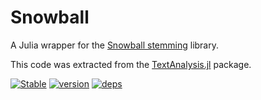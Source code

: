 # Snowball

A Julia wrapper for the [Snowball stemming](https://snowballstem.org/) library.

This code was extracted from the [TextAnalysis.jl](https://github.com/juliatext/TextAnalysis.jl/) package.

[![Stable](https://img.shields.io/badge/docs-stable-blue.svg)](https://juliahub.com/docs/Snowball)
[![version](https://juliahub.com/docs/Snowball/version.svg)](https://juliahub.com/ui/Packages/Snowball/agUCL)
[![deps](https://juliahub.com/docs/Snowball/deps.svg)](https://juliahub.com/ui/Packages/Snowball/agUCL?t=2)
